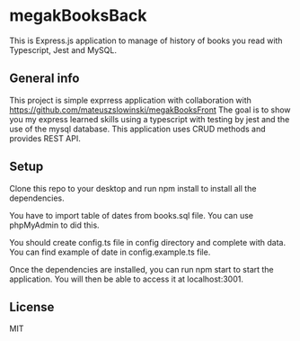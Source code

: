 # megakBooksBack
This is Express.js application to manage of history of books you read with Typescript, Jest and MySQL.

## General info
This project is simple exprress application with collaboration with https://github.com/mateuszslowinski/megakBooksFront 
The goal is to show you my express learned skills using a typescript with testing by jest and the use of the mysql database. This application uses CRUD methods and provides REST API.

	
## Setup
Clone this repo to your desktop and run npm install to install all the dependencies.

You have to import table of dates from books.sql file. You can use phpMyAdmin to did this.

You should create config.ts file in config directory and complete with data.
You can find example of date in config.example.ts file.

Once the dependencies are installed, you can run npm start to start the application. You will then be able to access it at localhost:3001.

## License
MIT
